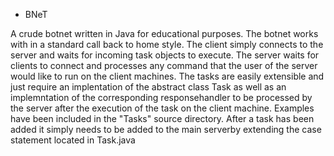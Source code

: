* BNeT

A crude botnet written in Java for educational purposes. The botnet works with in a standard call back to home style. The client simply connects to the server and waits for incoming task objects to execute. The server waits for clients to connect and processes any command that the user of the server would like to run on the client machines. The tasks are easily extensible and just require an implentation of the abstract class Task as well as an implemntation of the corresponding responsehandler to be processed by the server after the execution of the task on the client machine. Examples have been included in the "Tasks" source directory. After a task has been added it simply needs to be added to the main serverby extending the case statement located in Task.java
